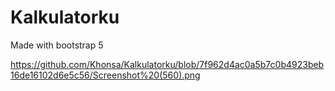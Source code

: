 # Kalkulatorku

Made with bootstrap 5

https://github.com/Khonsa/Kalkulatorku/blob/7f962d4ac0a5b7c0b4923beb16de16102d6e5c56/Screenshot%20(560).png
